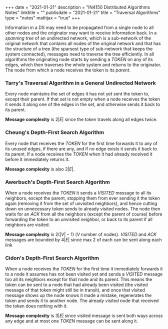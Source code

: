 +++
date = "2021-01-21"
description = "IN4150 Distributed Algorithms Notes"
linktitle = ""
publisdate = "2021-01-21"
title = "Traversal Algorithms"
type = "notes"
mathjax = "true"
+++

Information in a DS may need to be propagated from a single node to all other nodes and the originator may want to receive information back. In a _spanning tree_ of an undirected network, which is a sub-network of the original network that contains all nodes of the original network and that has the structure of a tree (the sparsest type of sub-network that keeps the system connected), messages need to traverse the tree efficiently. In all algorithms the originating node starts by sending a _TOKEN_ on any of its edges, which then traverses the whole system and returns to the originator. The node from which a node receives the token is its _parent_.

### Tarry's Traversal Algorithm in a General Undirected Network

Every node maintains the set of edges it has not yet sent the token to, except their parent. If that set is not empty when a node receives the token it sends it along one of the edges in the set, and otherwise sends it back to its parent.

**Message complexity** is $2|E|$ since the token travels along all edges twice.

### Cheung's Depth-First Search Algorithm

Every node that receives the _TOKEN_ for the first time forwards it to any of its unused edges, if there are any, and if no edge exists it sends it back to its parent. If a node receives the _TOKEN_ when it had already received it before it immediately returns it.

**Message complexity** is also $2|E|$.

### Awerbuch's Depth-First Search Algorithm

When a node receives the _TOKEN_ it sends a _VISITED_ message to all its neighbors, except the parent, stopping them from ever sending it the token again (removing it from the set of unvisited neighbors), and hence cutting down on unnecessary token sends to already visited nodes. The node then waits for an _ACK_ from all the neighbors (except the parent of course) before forwarding the token to an unvisited neighbor, or back to its parent if all neighbors are visited.

**Message complexity** is $2(|V|-1)$ ($V$ number of nodes). _VISITED_ and _ACK_ messages are bounded by $4|E|$ since max 2 of each can be sent along each link

### Cidon's Depth-First Search Algorithm

When a node receives the _TOKEN_ for the first time it immediately forwards it to a node it assumes has not been visited yet and sends a _VISITED_ message too all its neighbors except for that node and its parent. This means the token can be sent to a node that had already been visited (the visited message of that token might still be in transit), and once that visited message shows up the node knows it made a mistake, regenerates the token and sends it to another node. The already visited node that received the token does nothing with it.

**Message complexity** is $3|E|$ since visited message is sent both ways across any edge and at most one _TOKEN_ message can be sent along it.
